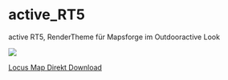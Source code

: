 # active_RT5
 active RT5, RenderTheme für Mapsforge im Outdooractive Look
 
 <a href="locus-actions://https/test.locusmap.app/assets/data/actions/bretan/action.xml">
				<img src="qr_code.jpg">
			</a>
 
 [Locus Map Direkt Download](https://raw.githubusercontent.com/FrankSchoeneck/active_RT5/master/locus_theme_download.xml)
